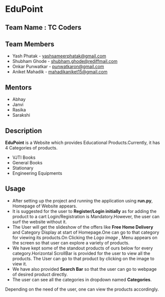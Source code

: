 # EduPoint

## Team Name : TC Coders

## Team Members

* Yash Phatak      -  yashsameerphatak@gmail.com
* Shubham Ghode    -  shubham.ghode@rediffmail.com
* Onkar Punwatkar  -  punwatkaron@gmail.com
* Aniket Mahadik   -  mahadikaniket15@gmail.com

## Mentors

* Abhay
* Janvi
* Rasika
* Sarakshi

## Description

**EduPoint** is a Website which provides Educational Products.Currently, it has 4 Categories of products.
* VJTI Books
* General Books
* Stationary
* Engineering Equipments

## Usage

* After setting up the project and running the application using **run.py**, Homepage of Website appears.   
* It is suggested for the user to **Register/Login initially** as for adding the product to a cart Login/Registration is Mandatory.However, the user can surf the website without it.
* The User will get the slideshow of the offers like **Free Home Delivery** and Category Display at start of Homepage.One can go to that category for viewing its products.On Clicking the *Logo image* , Menu appears on the screen so that user can explore a variety of products.
* We have kept some of the standout products of ours below for every category.Horizontal ScrollBar is provided for the user to view all the products. The User can go to that product by clicking on the image to view it.
* We have also provided **Search Bar** so that the user can go to webpage of desired product directly.
* The user can see all the categories in dropdown named **Categories**.

Depending on the need of the user, one can view the products accordingly.
 



